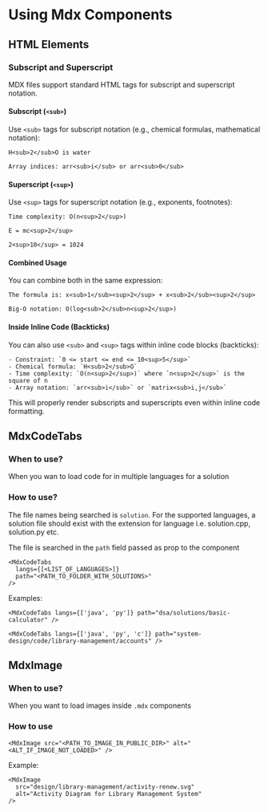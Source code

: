 # Using Mdx Components

## HTML Elements

### Subscript and Superscript

MDX files support standard HTML tags for subscript and superscript notation.

#### Subscript (`<sub>`)

Use `<sub>` tags for subscript notation (e.g., chemical formulas, mathematical notation):

```mdx
H<sub>2</sub>O is water

Array indices: arr<sub>i</sub> or arr<sub>0</sub>
```

#### Superscript (`<sup>`)

Use `<sup>` tags for superscript notation (e.g., exponents, footnotes):

```mdx
Time complexity: O(n<sup>2</sup>)

E = mc<sup>2</sup>

2<sup>10</sup> = 1024
```

#### Combined Usage

You can combine both in the same expression:

```mdx
The formula is: x<sub>1</sub><sup>2</sup> + x<sub>2</sub><sup>2</sup>

Big-O notation: O(log<sub>2</sub>n<sup>2</sup>)
```

#### Inside Inline Code (Backticks)

You can also use `<sub>` and `<sup>` tags within inline code blocks (backticks):

```mdx
- Constraint: `0 <= start <= end <= 10<sup>5</sup>`
- Chemical formula: `H<sub>2</sub>O`
- Time complexity: `O(n<sup>2</sup>)` where `n<sup>2</sup>` is the square of n
- Array notation: `arr<sub>i</sub>` or `matrix<sub>i,j</sub>`
```

This will properly render subscripts and superscripts even within inline code formatting.

## MdxCodeTabs

### When to use?

When you wan to load code for in multiple languages for a solution

### How to use?

The file names being searched is `solution`.
For the supported languages, a solution file should exist with the extension for language
i.e. solution.cpp, solution.py etc.

The file is searched in the `path` field passed as prop to the component

```mdx
<MdxCodeTabs
  langs={[<LIST_OF_LANGUAGES>]}
  path="<PATH_TO_FOLDER_WITH_SOLUTIONS>"
/>
```

Examples:

```mdx
<MdxCodeTabs langs={['java', 'py']} path="dsa/solutions/basic-calculator" />
```

```mdx
<MdxCodeTabs langs={['java', 'py', 'c']} path="system-design/code/library-management/accounts" />
```

## MdxImage

### When to use?

When you want to load images inside `.mdx` components

### How to use

```mdx
<MdxImage src="<PATH_TO_IMAGE_IN_PUBLIC_DIR>" alt="<ALT_IF_IMAGE_NOT_LOADED>" />
```

Example:

```mdx
<MdxImage
  src="design/library-management/activity-renew.svg"
  alt="Activity Diagram for Library Management System"
/>
```
